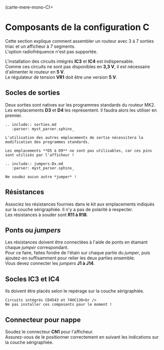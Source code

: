 (carte-mere-mono-C)=

# Composants de la configuration C

Cette section explique comment assembler un routeur avec 3 à 7 sorties triac et un afficheur à 7 segments.<br />
L'option radiofréquence n'est pas supportée.

L'installation des circuits intégrés **IC3** et **IC4** est indispensable.<br />
Comme ces circuits ne sont pas disponibles en **3,3 V**, il est nécessaire d'alimenter le routeur en **5 V**.<br />
Le régulateur de tension **VR1** doit être une version **5 V**.

## Socles de sorties

Deux sorties sont natives sur les programmes standards du routeur MK2.<br />
Les emplacements **D3** et **D4** les représentent. Il faudra alors les utiliser en premier.

```{eval-rst}
.. include:: sorties.md
   :parser: myst_parser.sphinx_
```

```{warning}
L'utilisation des autres emplacements de sortie nécessitera la modification des programmes standards.
```

```{warning}
Les emplacements **D5 à D9** ne sont pas utilisables, car ces pins sont utilisés par l'afficheur !
```

```{eval-rst}
.. include:: jumpers-Dx.md
   :parser: myst_parser.sphinx_
```

```{note}
Ne soudez aucun autre *jumper* !
```

## Résistances

Associez les résistances fournies dans le kit aux emplacements indiqués sur la couche sérigraphiée. Il n'y a pas de polarité à respecter.<br />
Les résistances à souder sont **R11 à R18**.

## Ponts ou *jumpers*

Les résistances doivent être connectées à l'aide de ponts en étamant chaque *jumper* correspondant.<br />
Pour ce faire, faites fondre de l'étain sur chaque partie du *jumper*, puis ajoutez-en suffisamment pour relier les deux parties ensemble.<br />
Vous devez connecter les *jumpers* **J1 à J14**.

## Socles **IC3** et **IC4**

Ils doivent être placés selon le repérage sur la couche sérigraphiée.

```{warning}
Circuits intégrés CD4543 et 74HC138<br />
Ne pas installer ces composants pour le moment !
```

## Connecteur pour nappe

Soudez le connecteur **CN1** pour l'afficheur.<br />
Assurez-vous de le positionner correctement en suivant les indications sur la couche sérigraphiée.